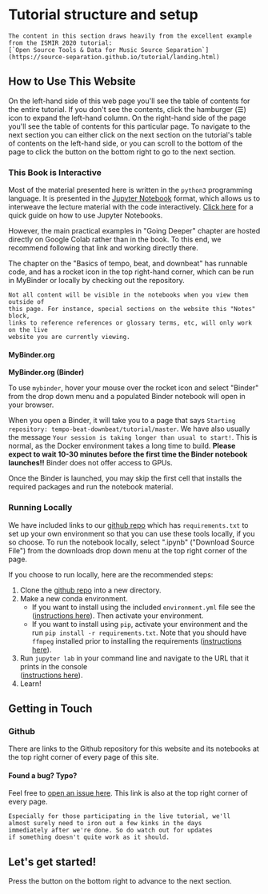 Tutorial structure and setup
============================

```{note}
The content in this section draws heavily from the excellent example
from the ISMIR 2020 tutorial:
[`Open Source Tools & Data for Music Source Separation`](https://source-separation.github.io/tutorial/landing.html)
```

## How to Use This Website

On the left-hand side of this web page you'll see the table of contents for the
entire tutorial. If you don't see the contents, click the hamburger (&#9776;) icon
to expand the left-hand column. On the right-hand side of the page you'll see 
the table of contents for this particular page. To navigate to the next section
you can either click on the next section on the tutorial's table of contents on 
the left-hand side, or you can scroll to the bottom of the page to click the 
button on the bottom right to go to the next section.

### This Book is Interactive

Most of the material presented here is written in the `python3` programming language.
It is presented in the [Jupyter Notebook](https://jupyter.org/) format,
which allows us to interweave the lecture material with the code interactively.
[Click here](https://jupyter-notebook-beginner-guide.readthedocs.io/en/latest/what_is_jupyter.html)
for a quick guide on how to use Jupyter Notebooks.


However, the main practical examples in "Going Deeper" chapter are hosted directly
on Google Colab rather than in the book. 
To this end, we recommend following that link and working directly there.

The chapter on the "Basics of tempo, beat, and downbeat" has runnable code, and has a
rocket icon in the top right-hand corner, which can be run in MyBinder or locally
by checking out the repository.

```{note} 
Not all content will be visible in the notebooks when you view them outside of
this page. For instance, special sections on the website this "Notes" block,
links to reference references or glossary terms, etc, will only work on the live
website you are currently viewing.
```


#### MyBinder.org 

**MyBinder.org (Binder)**

To use `mybinder`, hover your mouse over
the rocket icon and select "Binder" from the drop down menu and a populated
Binder notebook will open in your browser.

When you open a Binder, it will take you to a page that says `Starting repository: tempo-beat-downbeat/tutorial/master`.
We have also usually the message `Your session is taking longer than usual to start!`.
This is normal, as the Docker environment takes a long time to build.
**Please expect to wait 10-30 minutes before the first time the Binder notebook launches!!**
Binder does not offer access to GPUs.

Once the Binder is launched, you may skip the first cell that installs the required
packages and run the notebook material.

<!-- 
**Thebe**

If you want to run the notebook cells without leaving this tutorial page, you
can select "Thebe" from the drop down menu below the rocket icon at the top right
of the web page. Thebe runs Binder in the background, so expect it to be it to be
as slow as Binder.
 -->



### Running Locally

<!--
```{figure} ../images/intro/run_local.gif
---
alt: There are links to download each notebook at top right of the page.
width: 600px
align: center
name: run-local
---
There are links to download each notebook at top right of the page.
```
-->

We have included links to our [github repo](https://github.com/TempoBeatDownbeat/tutorial)
which has `requirements.txt` to set up your own environment
so that you can use these tools locally, if you so choose. To run the notebook
locally, select ".ipynb" ("Download Source File") from the downloads drop down
menu at the top right corner of the page.

If you choose to run locally, here are the recommended steps:

1) Clone the [github repo](https://github.com/TempoBeatDownbeat/tutorial) into a 
   new directory.
2) Make a new conda environment.
    - If you want to install using the included `environment.yml` file see the
  ([instructions here](https://docs.conda.io/projects/conda/en/latest/user-guide/tasks/manage-environments.html#creating-an-environment-from-an-environment-yml-file)).
  Then activate your environment.
    - If you want to install using `pip`, activate your environment and the
  run `pip install -r requirements.txt`. Note that you should have `ffmpeg` installed
  prior to installing the requirements ([instructions here](https://ffmpeg.org/download.html)).
3) Run `jupyter lab` in your command line and navigate to the URL that it prints
  in the console  
  ([instructions here](https://jupyterlab.readthedocs.io/en/stable/getting_started/starting.html)).
4) Learn!  


## Getting in Touch

### Github

<!--
```{figure} ../images/intro/github.gif
---
alt: Links to the Github repository are on the top right of the page.
width: 600px
align: center
name: github-links
---
Links to the Github repository are on the top right of the page.
```
-->

There are links to the Github repository for this website and its notebooks at
the top right corner of every page of this site. 

#### Found a bug? Typo?

Feel free to [open an issue here](https://github.com/TempoBeatDownbeat/tutorial/issues).
This link is also at the top right corner of every page.

```{note}
Especially for those participating in the live tutorial, we'll
almost surely need to iron out a few kinks in the days
immediately after we're done. So do watch out for updates
if something doesn't quite work as it should.
```


## Let's get started!

Press the button on the bottom right to advance to the next section.
